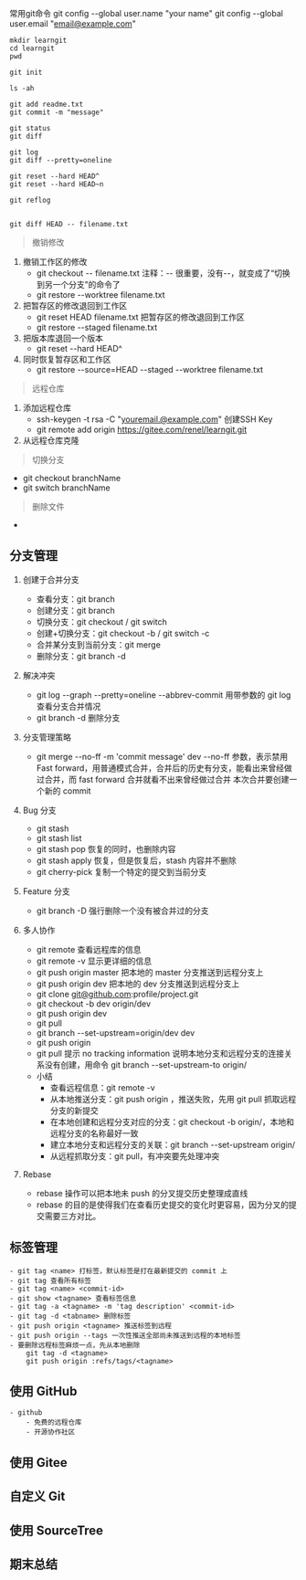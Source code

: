 常用git命令
    git config --global user.name "your name"
    git config --global user.email "email@example.com"

    mkdir learngit
    cd learngit
    pwd

    git init

    ls -ah

    git add readme.txt
    git commit -m "message"

    git status
    git diff

    git log
    git diff --pretty=oneline

    git reset --hard HEAD^
    git reset --hard HEAD~n

    git reflog


    git diff HEAD -- filename.txt

> 撤销修改
1. 撤销工作区的修改
    - git checkout -- filename.txt
       注释：-- 很重要，没有--，就变成了“切换到另一个分支”的命令了
    - git restore --worktree filename.txt
2. 把暂存区的修改退回到工作区
    - git reset HEAD filename.txt 把暂存区的修改退回到工作区
    - git restore --staged filename.txt
3. 把版本库退回一个版本
    - git reset --hard HEAD^
4. 同时恢复暂存区和工作区
    - git restore --source=HEAD --staged --worktree filename.txt

> 远程仓库
1. 添加远程仓库
    - ssh-keygen -t rsa -C "youremail.@example.com" 创建SSH Key
    - git remote add origin https://gitee.com/renel/learngit.git
2. 从远程仓库克隆
> 切换分支
- git checkout branchName
- git switch branchName

> 删除文件
- 


## 分支管理
1. 创建于合并分支
    - 查看分支：git branch
    - 创建分支：git branch <name>
    - 切换分支：git checkout <name> / git switch <name>
    - 创建+切换分支：git checkout -b <name> / git switch -c <name>
    - 合并某分支到当前分支：git merge <name>
    - 删除分支：git branch -d <name>

2. 解决冲突
    - git log --graph --pretty=oneline --abbrev-commit 用带参数的 git log 查看分支合并情况
    - git branch -d <name> 删除分支

3. 分支管理策略
    - git merge --no-ff -m 'commit message' dev
        --no-ff 参数，表示禁用 Fast forward，用普通模式合并，合并后的历史有分支，能看出来曾经做过合并，而 fast forward 合并就看不出来曾经做过合并
        本次合并要创建一个新的 commit

4. Bug 分支
    - git stash
    - git stash list
    - git stash pop 恢复的同时，也删除内容
    - git stash apply 恢复，但是恢复后，stash 内容并不删除
    - git cherry-pick <id> 复制一个特定的提交到当前分支

5. Feature 分支
    - git branch -D <name> 强行删除一个没有被合并过的分支

6. 多人协作
    - git remote 查看远程库的信息
    - git remote -v 显示更详细的信息
    - git push origin master 把本地的 master 分支推送到远程分支上
    - git push origin dev 把本地的 dev 分支推送到远程分支上
    - git clone git@github.com:profile/project.git
    - git checkout -b dev origin/dev
    - git push origin dev
    - git pull
    - git branch --set-upstream=origin/dev dev
    - git push origin <branch-name>
    - git pull 提示 no tracking information 说明本地分支和远程分支的连接关系没有创建，用命令 git branch --set-upstream-to <branch-name> origin/<branch-name>
    - 小结
        - 查看远程信息：git remote -v
        - 从本地推送分支：git push origin <branch-name>，推送失败，先用 git pull 抓取远程分支的新提交
        - 在本地创建和远程分支对应的分支：git checkout -b <branch-name> origin/<branch-name>，本地和远程分支的名称最好一致
        - 建立本地分支和远程分支的关联：git branch --set-upstream <branch-name> origin/<branch-name>
        - 从远程抓取分支：git pull，有冲突要先处理冲突

7. Rebase
    - rebase 操作可以把本地未 push 的分叉提交历史整理成直线
    - rebase 的目的是使得我们在查看历史提交的变化时更容易，因为分叉的提交需要三方对比。

## 标签管理
    - git tag <name> 打标签，默认标签是打在最新提交的 commit 上
    - git tag 查看所有标签
    - git tag <name> <commit-id>
    - git show <tagname> 查看标签信息
    - git tag -a <tagname> -m 'tag description' <commit-id>
    - git tag -d <tabname> 删除标签
    - git push origin <tagname> 推送标签到远程
    - git push origin --tags 一次性推送全部尚未推送到远程的本地标签
    - 要删除远程标签麻烦一点，先从本地删除
        git tag -d <tagname>
        git push origin :refs/tags/<tagname>

## 使用 GitHub
    - github
        - 免费的远程仓库
        - 开源协作社区
## 使用 Gitee

## 自定义 Git

## 使用 SourceTree

## 期末总结



